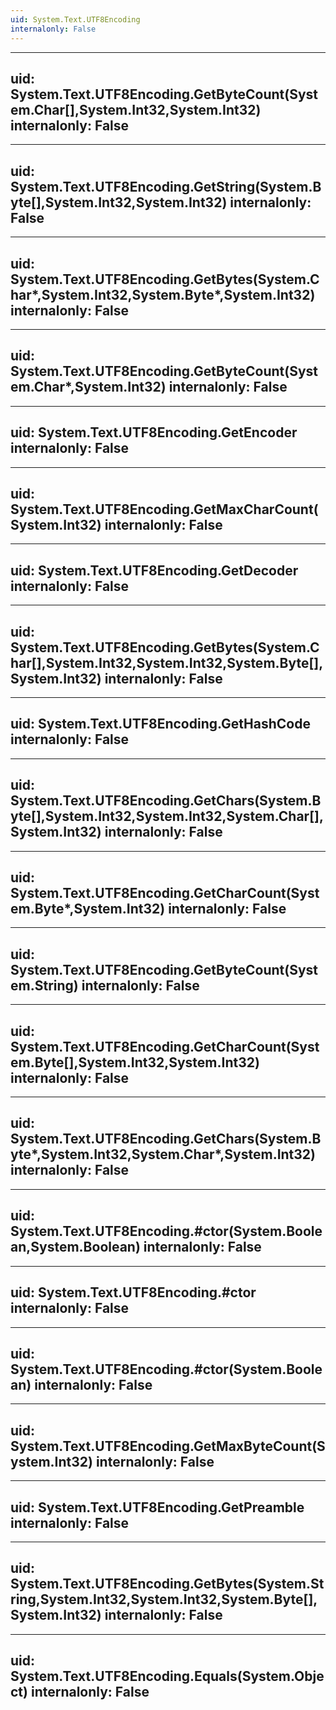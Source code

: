 ```yaml
---
uid: System.Text.UTF8Encoding
internalonly: False
---
```


---
uid: System.Text.UTF8Encoding.GetByteCount(System.Char[],System.Int32,System.Int32)
internalonly: False
---

---
uid: System.Text.UTF8Encoding.GetString(System.Byte[],System.Int32,System.Int32)
internalonly: False
---

---
uid: System.Text.UTF8Encoding.GetBytes(System.Char*,System.Int32,System.Byte*,System.Int32)
internalonly: False
---

---
uid: System.Text.UTF8Encoding.GetByteCount(System.Char*,System.Int32)
internalonly: False
---

---
uid: System.Text.UTF8Encoding.GetEncoder
internalonly: False
---

---
uid: System.Text.UTF8Encoding.GetMaxCharCount(System.Int32)
internalonly: False
---

---
uid: System.Text.UTF8Encoding.GetDecoder
internalonly: False
---

---
uid: System.Text.UTF8Encoding.GetBytes(System.Char[],System.Int32,System.Int32,System.Byte[],System.Int32)
internalonly: False
---

---
uid: System.Text.UTF8Encoding.GetHashCode
internalonly: False
---

---
uid: System.Text.UTF8Encoding.GetChars(System.Byte[],System.Int32,System.Int32,System.Char[],System.Int32)
internalonly: False
---

---
uid: System.Text.UTF8Encoding.GetCharCount(System.Byte*,System.Int32)
internalonly: False
---

---
uid: System.Text.UTF8Encoding.GetByteCount(System.String)
internalonly: False
---

---
uid: System.Text.UTF8Encoding.GetCharCount(System.Byte[],System.Int32,System.Int32)
internalonly: False
---

---
uid: System.Text.UTF8Encoding.GetChars(System.Byte*,System.Int32,System.Char*,System.Int32)
internalonly: False
---

---
uid: System.Text.UTF8Encoding.#ctor(System.Boolean,System.Boolean)
internalonly: False
---

---
uid: System.Text.UTF8Encoding.#ctor
internalonly: False
---

---
uid: System.Text.UTF8Encoding.#ctor(System.Boolean)
internalonly: False
---

---
uid: System.Text.UTF8Encoding.GetMaxByteCount(System.Int32)
internalonly: False
---

---
uid: System.Text.UTF8Encoding.GetPreamble
internalonly: False
---

---
uid: System.Text.UTF8Encoding.GetBytes(System.String,System.Int32,System.Int32,System.Byte[],System.Int32)
internalonly: False
---

---
uid: System.Text.UTF8Encoding.Equals(System.Object)
internalonly: False
---
